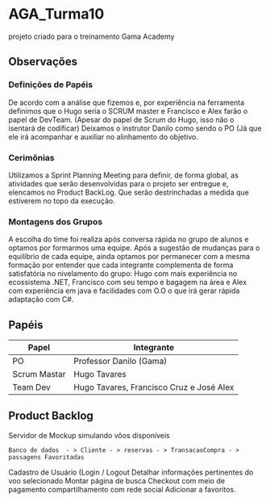 # AGA_Turma10
projeto criado para o treinamento Gama Academy



## Observações

### Definições de Papéis

De acordo com a análise que fizemos e, por experiência na ferramenta definimos que o Hugo seria o SCRUM master e Francisco e Alex farão o papel de DevTeam. (Apesar do papel de Scrum do Hugo, isso não o isentará de codificar) Deixamos o instrutor Danilo como sendo o PO (Já que ele irá acompanhar e auxiliar no alinhamento do objetivo.

### Cerimônias

Utilizamos a Sprint Planning Meeting para definir,  de forma global, as atividades que serão desenvolvidas para o projeto ser entregue e,  elencamos no Product BackLog. Que serão destrinchadas a medida que estiverem no topo da execução.

### Montagens dos Grupos

A escolha do time foi realiza após conversa rápida no grupo de alunos e optamos por formarmos uma equipe. Após a sugestão de mudanças para o equilíbrio de cada equipe, ainda optamos por permanecer com a mesma formação por entender que cada integrante complementa de forma satisfatória no nivelamento do grupo: Hugo com mais experiência no ecossistema .NET, Francisco com seu tempo e bagagem na área e Alex com experiência em java e facilidades com O.O o que irá gerar rápida adaptação com C#.

## Papéis

|     Papel    |                Integrante                |
|--------------|------------------------------------------|
|      PO      | Professor Danilo (Gama)                  |
| Scrum Mastar | Hugo Tavares                             | 
|   Team Dev   | Hugo Tavares, Francisco Cruz e José Alex |

## Product Backlog

Servidor de Mockup simulando võos disponíveis 
```
Banco de dados  - > Cliente - > reservas - > TransacaoCompra - > passagens Favoritadas 
```
Cadastro de Usuário	(Login / Logout Detalhar informações pertinentes do voo selecionado Montar página de busca Checkout com meio de pagamento compartilhamento com rede social Adicionar a favoritos.











